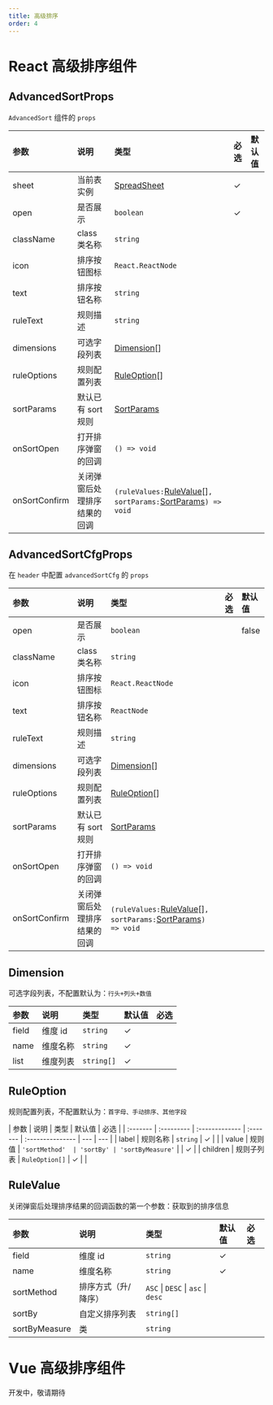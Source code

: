 ```yaml
---
title: 高级排序
order: 4
---
```


# React 高级排序组件

## AdvancedSortProps

`AdvancedSort` 组件的 `props`

| 参数 | 说明 | 类型 | 必选 | 默认值 |
| :-- | :-- | :-- | :-- | :-- |
| sheet | 当前表实例 | [SpreadSheet](https://s2.antv.vision/zh/docs/api/basic-class/spreadsheet) | ✓ |  |
| open | 是否展示 | `boolean` | ✓ |  |
| className | class 类名称 | `string` |  |  |
| icon | 排序按钮图标 | `React.ReactNode` |  |  |
| text | 排序按钮名称 | `string` |  |  |
| ruleText | 规则描述 | `string` |  |  |
| dimensions | 可选字段列表 | [Dimension](#dimension)[] |  |  |
| ruleOptions | 规则配置列表 | [RuleOption](#ruleoption)[] |  |  |
| sortParams | 默认已有 sort 规则 | [SortParams](https://s2.antv.vision/zh/docs/api/general/S2DataConfig#sortparams) |  |  |
| onSortOpen | 打开排序弹窗的回调 | `() => void` |  |  |
| onSortConfirm | 关闭弹窗后处理排序结果的回调 | `(ruleValues:`[RuleValue](#rulevalue)[]`, sortParams:`[SortParams](https://s2.antv.vision/zh/docs/api/general/S2DataConfig#sortparams)`) => void` |  |  |

## AdvancedSortCfgProps

在 `header` 中配置 `advancedSortCfg` 的 `props`

| 参数 | 说明 | 类型 | 必选 | 默认值 |
| :-- | :-- | :-- | :-- | :-- |
| open | 是否展示 | `boolean` |  | false |
| className | class 类名称 | `string` |  |  |
| icon | 排序按钮图标 | `React.ReactNode` |  |  |
| text | 排序按钮名称 | `ReactNode` |  |  |
| ruleText | 规则描述 | `string` |  |  |
| dimensions | 可选字段列表 | [Dimension](#dimension)[] |  |  |
| ruleOptions | 规则配置列表 | [RuleOption](#ruleoption)[] |  |  |
| sortParams | 默认已有 sort 规则 | [SortParams](https://s2.antv.vision/zh/docs/api/general/S2DataConfig#sortparams) |  |  |
| onSortOpen | 打开排序弹窗的回调 | `() => void` |  |  |
| onSortConfirm | 关闭弹窗后处理排序结果的回调 | `(ruleValues:`[RuleValue](#rulevalue)[]`, sortParams:`[SortParams](https://s2.antv.vision/zh/docs/api/general/S2DataConfig#sortparams)`) => void` |  |  |

## Dimension

可选字段列表，不配置默认为：`行头+列头+数值`

| 参数  | 说明     | 类型       | 默认值 | 必选 |
| :---- | :------- | :--------- | :----- | :--- |
| field | 维度 id  | `string`   | ✓      |      |
| name  | 维度名称 | `string`   | ✓      |      |
| list  | 维度列表 | `string[]` | ✓      |      |

## RuleOption

规则配置列表，不配置默认为：`首字母、手动排序、其他字段`

| 参数     | 说明       | 类型           | 默认值   | 必选             |
| :------- | :--------- | :------------- | :------- | :--------------- | --- | --- |
| label    | 规则名称   | `string`       | ✓        |                  |
| value    | 规则值     | `'sortMethod'  | 'sortBy' | 'sortByMeasure'` |     | ✓   |
| children | 规则子列表 | `RuleOption[]` | ✓        |                  |

## RuleValue

关闭弹窗后处理排序结果的回调函数的第一个参数：获取到的排序信息

| 参数 | 说明 | 类型 | 默认值 | 必选 |
| :-- | :-- | :-- | :-- | :-- |
| field | 维度 id | `string` | ✓ |  |
| name | 维度名称 | `string` | ✓ |  |
| sortMethod | 排序方式（升/降序） | `ASC` \| `DESC` \| `asc` \| `desc` |  |  |
| sortBy | 自定义排序列表 | `string[]` |  |  |
| sortByMeasure | 类 | `string` |  |  |

# Vue 高级排序组件

开发中，敬请期待
